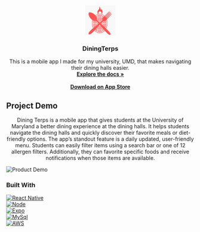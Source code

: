 <!-- PROJECT LOGO -->
<br />
<div align="center">
  <a href="https://github.com/PShah81/DiningTerps">
    <img src="Client/assets/app_logo_android.jpg" alt="Logo" width="80" height="80">
  </a>

<h3 align="center">DiningTerps</h3>

  <p align="center">
    This is a mobile app I made for my university, UMD, that makes navigating their dining halls easier. 
    <br />
    <a href="https://github.com/PShah81/DiningTerps"><strong>Explore the docs »</strong></a>
    <br />
    <br />
    <a href="https://apps.apple.com/us/app/dining-terps/id6596782953"><strong> Download on App Store </strong></a>
    <br />
  </p>
</div>




<!-- ABOUT THE PROJECT -->
## Project Demo
<p align="center">
  Dining Terps is a mobile app that gives students at the University of Maryland a better dining experience at the dining halls. It helps students navigate the dining halls and quickly discover their favorite meals or diet-friendly options. The app’s standout feature is a daily updated, user-friendly menu. Students can easily filter items using a search bar or one of 12 allergen filters. Additionally, they can favorite specific foods and receive notifications when those items are available.
</p>

![Product Demo][product-video]

### Built With

[![React Native][React Native]][React-url]  
[![Node][Node.js]][Node-url]  
[![Expo][Expo]][Expo-url]  
[![MySql][MySql]][MySql-url]  
[![AWS][AWS]][AWS-url]  



<!-- MARKDOWN LINKS & IMAGES -->
[linkedin-shield]: https://img.shields.io/badge/-LinkedIn-black.svg?style=for-the-badge&logo=linkedin&colorB=555
[linkedin-url]: https://linkedin.com/in/linkedin_username
[product-video]: https://github.com/PShah81/DiningTerps/assets/99997224/559c4fd8-1364-4bd5-8246-b4a5be39df7d
[React Native]: https://img.shields.io/badge/React_Native-v0.74.3-61DAFB?style=for-the-badge&logo=react&logoColor=black
[React-url]: https://reactnative.dev
[Node.js]: https://img.shields.io/badge/Node.js-v20.8.0-green?style=for-the-badge&logo=node.js&logoColor=white
[Node-url]: https://nodejs.org/en
[Expo]: https://img.shields.io/badge/Expo-v51.0.0-000020?style=for-the-badge&logo=expo&logoColor=white
[Expo-url]: https://docs.expo.dev/versions/latest/sdk/url/
[MySql]: https://img.shields.io/badge/MySQL-v8.0.34-4479A1?style=for-the-badge&logo=mysql&logoColor=white
[MySql-url]: https://www.mysql.com
[AWS]: https://img.shields.io/badge/AWS-Cloud-orange?style=for-the-badge&logo=amazonaws&logoColor=white
[AWS-url]: https://aws.amazon.com




